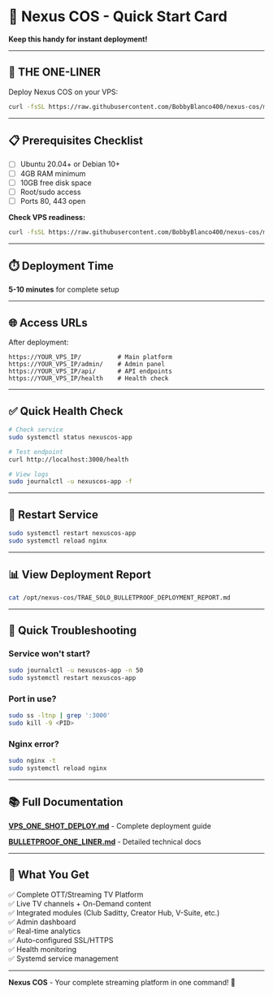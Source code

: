 # 🚀 Nexus COS - Quick Start Card

**Keep this handy for instant deployment!**

---

## 🎯 THE ONE-LINER

Deploy Nexus COS on your VPS:

```bash
curl -fsSL https://raw.githubusercontent.com/BobbyBlanco400/nexus-cos/main/launch-bulletproof.sh | sudo bash
```

---

## 📋 Prerequisites Checklist

- [ ] Ubuntu 20.04+ or Debian 10+
- [ ] 4GB RAM minimum
- [ ] 10GB free disk space
- [ ] Root/sudo access
- [ ] Ports 80, 443 open

**Check VPS readiness:**
```bash
curl -fsSL https://raw.githubusercontent.com/BobbyBlanco400/nexus-cos/main/check-vps-readiness.sh | bash
```

---

## ⏱️ Deployment Time

**5-10 minutes** for complete setup

---

## 🌐 Access URLs

After deployment:

```
https://YOUR_VPS_IP/          # Main platform
https://YOUR_VPS_IP/admin/    # Admin panel
https://YOUR_VPS_IP/api/      # API endpoints
https://YOUR_VPS_IP/health    # Health check
```

---

## ✅ Quick Health Check

```bash
# Check service
sudo systemctl status nexuscos-app

# Test endpoint
curl http://localhost:3000/health

# View logs
sudo journalctl -u nexuscos-app -f
```

---

## 🔄 Restart Service

```bash
sudo systemctl restart nexuscos-app
sudo systemctl reload nginx
```

---

## 📊 View Deployment Report

```bash
cat /opt/nexus-cos/TRAE_SOLO_BULLETPROOF_DEPLOYMENT_REPORT.md
```

---

## 🐛 Quick Troubleshooting

### Service won't start?
```bash
sudo journalctl -u nexuscos-app -n 50
sudo systemctl restart nexuscos-app
```

### Port in use?
```bash
sudo ss -ltnp | grep ':3000'
sudo kill -9 <PID>
```

### Nginx error?
```bash
sudo nginx -t
sudo systemctl reload nginx
```

---

## 📚 Full Documentation

**[VPS_ONE_SHOT_DEPLOY.md](VPS_ONE_SHOT_DEPLOY.md)** - Complete deployment guide

**[BULLETPROOF_ONE_LINER.md](BULLETPROOF_ONE_LINER.md)** - Detailed technical docs

---

## 🎉 What You Get

✅ Complete OTT/Streaming TV Platform  
✅ Live TV channels + On-Demand content  
✅ Integrated modules (Club Saditty, Creator Hub, V-Suite, etc.)  
✅ Admin dashboard  
✅ Real-time analytics  
✅ Auto-configured SSL/HTTPS  
✅ Health monitoring  
✅ Systemd service management  

---

**Nexus COS** - Your complete streaming platform in one command! 🚀
